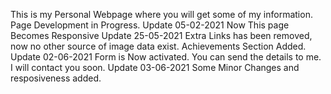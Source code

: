 This is my Personal Webpage where you will get some of my information.
Page Development in Progress.
Update 05-02-2021
    Now This page Becomes Responsive 
Update 25-05-2021
    Extra Links has been removed, now no other source of image data exist.
    Achievements Section Added.
Update 02-06-2021
    Form is Now activated. You can send the details to me. I will contact you soon.
Update 03-06-2021
    Some Minor Changes and resposiveness added.